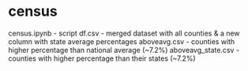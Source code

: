 # census

census.ipynb - script
df.csv - merged dataset with all counties & a new column with state average percentages
aboveavg.csv - counties with higher percentage than national average (~7.2%)
aboveavg_state.csv - counties with higher percentage than their states (~7.2%)
